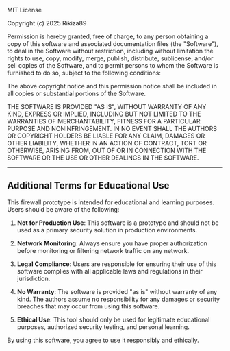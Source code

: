 MIT License

Copyright (c) 2025 Rikiza89

Permission is hereby granted, free of charge, to any person obtaining a copy
of this software and associated documentation files (the "Software"), to deal
in the Software without restriction, including without limitation the rights
to use, copy, modify, merge, publish, distribute, sublicense, and/or sell
copies of the Software, and to permit persons to whom the Software is
furnished to do so, subject to the following conditions:

The above copyright notice and this permission notice shall be included in all
copies or substantial portions of the Software.

THE SOFTWARE IS PROVIDED "AS IS", WITHOUT WARRANTY OF ANY KIND, EXPRESS OR
IMPLIED, INCLUDING BUT NOT LIMITED TO THE WARRANTIES OF MERCHANTABILITY,
FITNESS FOR A PARTICULAR PURPOSE AND NONINFRINGEMENT. IN NO EVENT SHALL THE
AUTHORS OR COPYRIGHT HOLDERS BE LIABLE FOR ANY CLAIM, DAMAGES OR OTHER
LIABILITY, WHETHER IN AN ACTION OF CONTRACT, TORT OR OTHERWISE, ARISING FROM,
OUT OF OR IN CONNECTION WITH THE SOFTWARE OR THE USE OR OTHER DEALINGS IN THE
SOFTWARE.

---

## Additional Terms for Educational Use

This firewall prototype is intended for educational and learning purposes. 
Users should be aware of the following:

1. **Not for Production Use**: This software is a prototype and should not be 
   used as a primary security solution in production environments.

2. **Network Monitoring**: Always ensure you have proper authorization before 
   monitoring or filtering network traffic on any network.

3. **Legal Compliance**: Users are responsible for ensuring their use of this 
   software complies with all applicable laws and regulations in their 
   jurisdiction.

4. **No Warranty**: The software is provided "as is" without warranty of any 
   kind. The authors assume no responsibility for any damages or security 
   breaches that may occur from using this software.

5. **Ethical Use**: This tool should only be used for legitimate educational 
   purposes, authorized security testing, and personal learning.

By using this software, you agree to use it responsibly and ethically.
